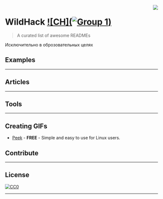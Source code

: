 <img src="icon.png" align="right" />

# WildHack [![CH](![Group 1](https://user-images.githubusercontent.com/49564849/144710939-3ab1eac9-32c6-43b4-ad93-b1a14d4daa28.png))](https://github.com/sindresorhus/awesome#readme)
> A curated list of awesome READMEs

Исключительно в оброзовательных целях

## Examples
-------------

## Articles

-------------

## Tools

-------------

## Creating GIFs

- [Peek](https://github.com/phw/peek#readme) - **FREE** - Simple and easy to use for Linux users.

## Contribute

-------------

## License

[![CC0](https://licensebuttons.net/p/zero/1.0/88x31.png)](https://creativecommons.org/publicdomain/zero/1.0/)

-------------
